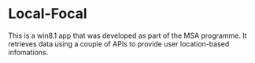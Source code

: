 # Local-Focal
This is a win8.1 app that was developed as part of the MSA programme. It retrieves data using a couple of APIs to provide user location-based infomations.
